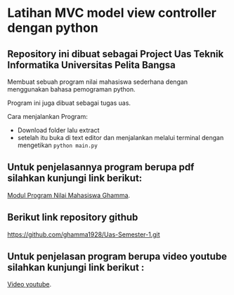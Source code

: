 # Latihan MVC model view controller dengan python

## Repository ini dibuat sebagai Project Uas Teknik Informatika Universitas Pelita Bangsa 

Membuat sebuah program nilai mahasiswa sederhana dengan menggunakan bahasa pemograman python.

Program ini juga dibuat sebagai tugas uas.

Cara menjalankan Program:

- Download folder lalu extract
- setelah itu buka di text editor dan menjalankan melalui terminal dengan mengetikan `python main.py`

## Untuk penjelasannya program berupa pdf silahkan kunjungi link berikut:

  [Modul Program Nilai Mahasiswa Ghamma](https://drive.google.com/open?id=1C5TjkVcA9QPsUd5Hgi1aiT4bUSDjbAkw&authuser=prmanaputra75%40gmail.com&usp=drive_fs).
  
## Berikut link repository github

  https://github.com/ghamma1928/Uas-Semester-1.git
  
## Untuk penjelasan program berupa video youtube silahkan kunjungi link berikut :

  [Video youtube](https://youtu.be/Od8zCbsDAjY).

